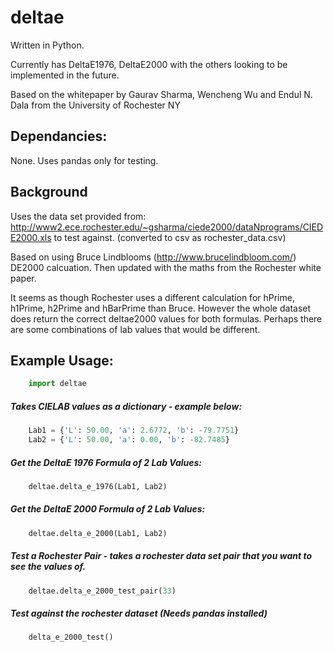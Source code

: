 # deltae

Written in Python.

Currently has DeltaE1976, DeltaE2000 with the others looking to be implemented in the future.

Based on the whitepaper by Gaurav Sharma, Wencheng Wu and Endul N. Dala from the University of Rochester NY

## Dependancies:
None. Uses pandas only for testing.

## Background

Uses the data set provided from: http://www2.ece.rochester.edu/~gsharma/ciede2000/dataNprograms/CIEDE2000.xls to test against. (converted to csv as rochester_data.csv)

Based on using Bruce Lindblooms (http://www.brucelindbloom.com/) DE2000 calcuation. Then updated with the maths from the Rochester white paper.

It seems as though Rochester uses a different calculation for hPrime, h1Prime, h2Prime and hBarPrime than Bruce. However the whole dataset does return the correct deltae2000 values for both formulas. Perhaps there are some combinations of lab values that would be different.

## Example Usage:
```python
    import deltae
```
##### Takes CIELAB values as a dictionary - example below:
```python
    Lab1 = {'L': 50.00, 'a': 2.6772, 'b': -79.7751}
    Lab2 = {'L': 50.00, 'a': 0.00, 'b': -82.7485}
```

##### Get the DeltaE 1976 Formula of 2 Lab Values:
```python
    deltae.delta_e_1976(Lab1, Lab2)
```
##### Get the DeltaE 2000 Formula of 2 Lab Values:
```python
    deltae.delta_e_2000(Lab1, Lab2)
```
##### Test a Rochester Pair - takes a rochester data set pair that you want to see the values of.
```python
    deltae.delta_e_2000_test_pair(33)
```

##### Test against the rochester dataset (Needs pandas installed)
```python
    delta_e_2000_test()
```
